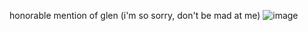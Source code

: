 honorable mention of glen (i'm so sorry, don't be mad at me)
![image](https://github.com/user-attachments/assets/c5f3796a-b713-4c6f-811b-be79875040b8)



<!---
V4mqogh/V4mqogh is a ✨ special ✨ repository because its `README.md` (this file) appears on your GitHub profile.
You can click the Preview link to take a look at your changes.
--->
